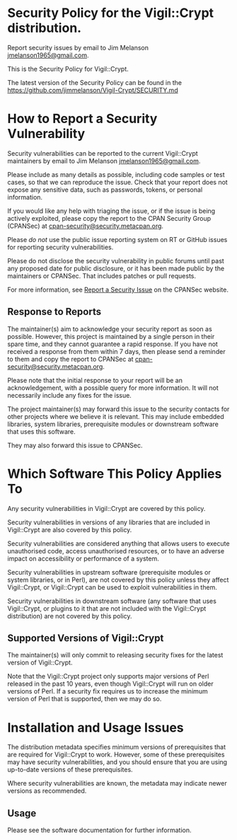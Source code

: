 # Security Policy for the Vigil::Crypt distribution.

Report security issues by email to Jim Melanson <jmelanson1965@gmail.com>.

This is the Security Policy for Vigil::Crypt.

The latest version of the Security Policy can be found in the
https://github.com/jimmelanson/Vigil-Crypt/SECURITY.md

# How to Report a Security Vulnerability

Security vulnerabilities can be reported to the current Vigil::Crypt
maintainers by email to Jim Melanson <jmelanson1965@gmail.com>.

Please include as many details as possible, including code samples
or test cases, so that we can reproduce the issue.  Check that your
report does not expose any sensitive data, such as passwords,
tokens, or personal information.

If you would like any help with triaging the issue, or if the issue
is being actively exploited, please copy the report to the CPAN
Security Group (CPANSec) at <cpan-security@security.metacpan.org>.

Please *do not* use the public issue reporting system on RT or
GitHub issues for reporting security vulnerabilities.

Please do not disclose the security vulnerability in public forums
until past any proposed date for public disclosure, or it has been
made public by the maintainers or CPANSec.  That includes patches or
pull requests.

For more information, see
[Report a Security Issue](https://security.metacpan.org/docs/report.html)
on the CPANSec website.

## Response to Reports

The maintainer(s) aim to acknowledge your security report as soon as
possible.  However, this project is maintained by a single person in
their spare time, and they cannot guarantee a rapid response.  If you
have not received a response from them within 7 days, then
please send a reminder to them and copy the report to CPANSec at
<cpan-security@security.metacpan.org>.

Please note that the initial response to your report will be an
acknowledgement, with a possible query for more information.  It
will not necessarily include any fixes for the issue.

The project maintainer(s) may forward this issue to the security
contacts for other projects where we believe it is relevant.  This
may include embedded libraries, system libraries, prerequisite
modules or downstream software that uses this software.

They may also forward this issue to CPANSec.

# Which Software This Policy Applies To

Any security vulnerabilities in Vigil::Crypt are covered by this policy.

Security vulnerabilities in versions of any libraries that are
included in Vigil::Crypt are also covered by this policy.

Security vulnerabilities are considered anything that allows users
to execute unauthorised code, access unauthorised resources, or to
have an adverse impact on accessibility or performance of a system.

Security vulnerabilities in upstream software (prerequisite modules
or system libraries, or in Perl), are not covered by this policy
unless they affect Vigil::Crypt, or Vigil::Crypt can
be used to exploit vulnerabilities in them.

Security vulnerabilities in downstream software (any software that
uses Vigil::Crypt, or plugins to it that are not included with the
Vigil::Crypt distribution) are not covered by this policy.

## Supported Versions of Vigil::Crypt

The maintainer(s) will only commit to releasing security fixes for
the latest version of Vigil::Crypt.

Note that the Vigil::Crypt project only supports major versions of Perl
released in the past 10 years, even though Vigil::Crypt will run on
older versions of Perl.  If a security fix requires us to increase
the minimum version of Perl that is supported, then we may do so.

# Installation and Usage Issues

The distribution metadata specifies minimum versions of
prerequisites that are required for Vigil::Crypt to work.  However, some
of these prerequisites may have security vulnerabilities, and you
should ensure that you are using up-to-date versions of these
prerequisites.

Where security vulnerabilities are known, the metadata may indicate
newer versions as recommended.

## Usage

Please see the software documentation for further information.